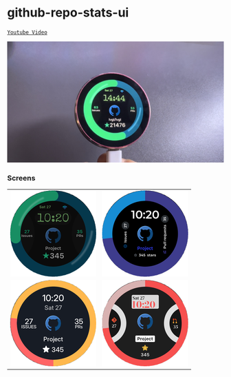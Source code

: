 # github-repo-stats-ui


[`Youtube Video`](https://youtu.be/cucrw9vIQ64)


![screenshot2](screenshot_2.jpg?raw=true "screenshot2")

### Screens
|      |      | 
| --- | --- |
| ![main](lib/stats_ui/images/main_preview.png?raw=true "main") | ![screen2](lib/stats_ui/images/screen2_preview.png?raw=true "screen2") |
| ![screen3](lib/stats_ui/images/screen3_preview.png?raw=true "screen3") | ![screen4](lib/stats_ui/images/screen4_preview.png?raw=true "screen4") |

